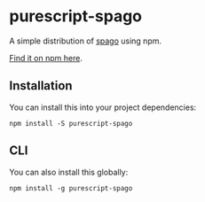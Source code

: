 # purescript-spago

A simple distribution of [spago](https://github.com/spacchetti/spago) using npm.

[Find it on npm here](http://npmjs.com/package/purescript-spago).

## Installation

You can install this into your project dependencies:

```
npm install -S purescript-spago
```

## CLI

You can also install this globally:

```
npm install -g purescript-spago
```
